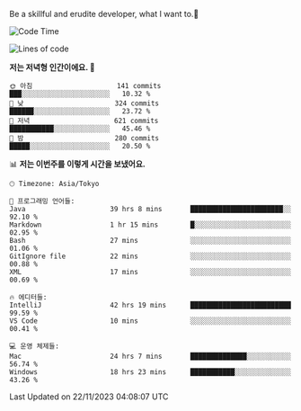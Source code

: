 Be a skillful and erudite developer, what I want to.👶

<!--START_SECTION:waka-->
![Code Time](http://img.shields.io/badge/Code%20Time-215%20hrs%2012%20mins-blue)

![Lines of code](https://img.shields.io/badge/%EC%A0%80%EB%8A%94%20%EC%97%AC%ED%83%9C%EA%B9%8C%EC%A7%80%20-733.6%20thousand%20%EC%A4%84%EC%9D%98%20%EC%BD%94%EB%93%9C%EB%A5%BC%20%EC%9E%91%EC%84%B1%ED%96%88%EC%96%B4%EC%9A%94.-blue)

**저는 저녁형 인간이에요. 🦉** 

```text
🌞 아침                     141 commits         ███░░░░░░░░░░░░░░░░░░░░░░   10.32 % 
🌆 낮　                     324 commits         ██████░░░░░░░░░░░░░░░░░░░   23.72 % 
🌃 저녁                     621 commits         ███████████░░░░░░░░░░░░░░   45.46 % 
🌙 밤　                     280 commits         █████░░░░░░░░░░░░░░░░░░░░   20.50 % 
```


📊 **저는 이번주를 이렇게 시간을 보냈어요.** 

```text
🕑︎ Timezone: Asia/Tokyo

💬 프로그래밍 언어들: 
Java                     39 hrs 8 mins       ███████████████████████░░   92.10 % 
Markdown                 1 hr 15 mins        █░░░░░░░░░░░░░░░░░░░░░░░░   02.95 % 
Bash                     27 mins             ░░░░░░░░░░░░░░░░░░░░░░░░░   01.06 % 
GitIgnore file           22 mins             ░░░░░░░░░░░░░░░░░░░░░░░░░   00.88 % 
XML                      17 mins             ░░░░░░░░░░░░░░░░░░░░░░░░░   00.69 % 

🔥 에디터들: 
IntelliJ                 42 hrs 19 mins      █████████████████████████   99.59 % 
VS Code                  10 mins             ░░░░░░░░░░░░░░░░░░░░░░░░░   00.41 % 

💻 운영 체제들: 
Mac                      24 hrs 7 mins       ██████████████░░░░░░░░░░░   56.74 % 
Windows                  18 hrs 23 mins      ███████████░░░░░░░░░░░░░░   43.26 % 
```


 Last Updated on 22/11/2023 04:08:07 UTC
<!--END_SECTION:waka-->
